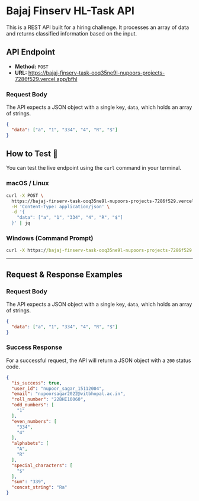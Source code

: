 # Bajaj Finserv HL-Task API

This is a REST API built for a hiring challenge. It processes an array of data and returns classified information based on the input.
  
## API Endpoint

- **Method:** `POST`
- **URL:** https://bajaj-finserv-task-ooq35ne9l-nupoors-projects-7286f529.vercel.app/bfhl

### Request Body

The API expects a JSON object with a single key, `data`, which holds an array of strings.

```json
{
  "data": ["a", "1", "334", "4", "R", "$"]
}
```
## How to Test 🧪

You can test the live endpoint using the `curl` command in your terminal.

### macOS / Linux

```bash
curl -X POST \
  https://bajaj-finserv-task-ooq35ne9l-nupoors-projects-7286f529.vercel.app/bfhl\
  -H 'Content-Type: application/json' \
  -d '{
    "data": ["a", "1", "334", "4", "R", "$"]
  }' | jq
```

### Windows (Command Prompt)

```cmd
curl -X https://bajaj-finserv-task-ooq35ne9l-nupoors-projects-7286f529.vercel.app/bfhl -H "Content-Type: application/json" -d "{ \"data\": [\"a\", \"1\", \"334\", \"4\", \"R\", \"$\"] }"
```

---

## Request & Response Examples

### Request Body

The API expects a JSON object with a single key, `data`, which holds an array of strings.

```json
{
  "data": ["a", "1", "334", "4", "R", "$"]
}
```

### Success Response

For a successful request, the API will return a JSON object with a `200` status code.

```json
{
  "is_success": true,
  "user_id": "nupoor_sagar_15112004",
  "email": "nupoorsagar2022@vitbhopal.ac.in",
  "roll_number": "22BHI10060",
  "odd_numbers": [
    "1"
  ],
  "even_numbers": [
    "334",
    "4"
  ],
  "alphabets": [
    "A",
    "R"
  ],
  "special_characters": [
    "$"
  ],
  "sum": "339",
  "concat_string": "Ra"
}
```
